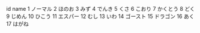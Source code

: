 id	name
1	ノーマル
2	ほのお
3	みず
4	でんき
5	くさ
6	こおり
7	かくとう
8	どく
9	じめん
10	ひこう
11	エスパー
12	むし
13	いわ
14	ゴースト
15	ドラゴン
16	あく
17	はがね

